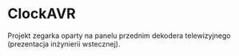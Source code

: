 # ClockAVR
Projekt zegarka oparty na panelu przednim dekodera telewizyjnego (prezentacja inżynierii wstecznej).
